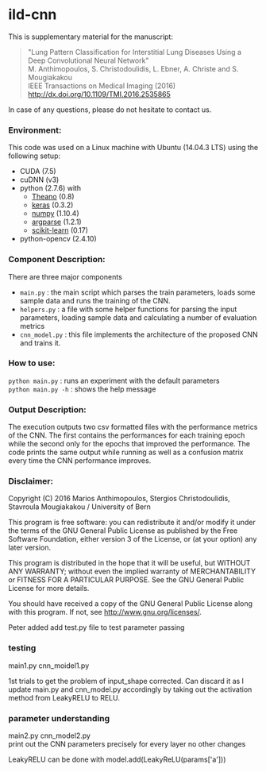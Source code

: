 # ild-cnn
This is supplementary material for the manuscript: 

>"Lung Pattern Classification for Interstitial Lung Diseases Using a Deep Convolutional Neural Network"  
M. Anthimopoulos, S. Christodoulidis, L. Ebner, A. Christe and S. Mougiakakou  
IEEE Transactions on Medical Imaging (2016)  
http://dx.doi.org/10.1109/TMI.2016.2535865

In case of any questions, please do not hesitate to contact us.

### Environment:
This code was used on a Linux machine with Ubuntu (14.04.3 LTS) using the following setup:  
- CUDA (7.5)
- cuDNN (v3)
- python (2.7.6) with  
  * [Theano](https://github.com/Theano/Theano) (0.8)
  * [keras](https://github.com/fchollet/keras) (0.3.2)
  * [numpy](https://github.com/numpy/numpy) (1.10.4)
  * [argparse](https://github.com/bewest/argparse) (1.2.1)
  * [scikit-learn](https://github.com/scikit-learn/scikit-learn) (0.17)
- python-opencv (2.4.10)

### Component Description:
There are three major components
- `main.py`      : the main script which parses the train parameters, loads some sample data and runs the training of the CNN.
- `helpers.py`    : a file with some helper functions for parsing the input parameters, loading sample data and calculating a number of evaluation metrics
- `cnn_model.py`  : this file implements the architecture of the proposed CNN and trains it.

### How to use:
`python main.py` : runs an experiment with the default parameters  
`python main.py -h` : shows the help message

### Output Description:
The execution outputs two csv formatted files with the performance metrics of the CNN. The first contains the performances for each training epoch while the second only for the epochs that improved the performance. The code prints the same output while running as well as a confusion matrix every time the CNN performance improves.

### Disclaimer:
Copyright (C) 2016  Marios Anthimopoulos, Stergios Christodoulidis, Stavroula Mougiakakou / University of Bern  


This program is free software: you can redistribute it and/or modify
it under the terms of the GNU General Public License as published by
the Free Software Foundation, either version 3 of the License, or
(at your option) any later version.

This program is distributed in the hope that it will be useful,
but WITHOUT ANY WARRANTY; without even the implied warranty of
MERCHANTABILITY or FITNESS FOR A PARTICULAR PURPOSE.  See the
GNU General Public License for more details.

You should have received a copy of the GNU General Public License
along with this program.  If not, see <http://www.gnu.org/licenses/>.

Peter added
add test.py file to test parameter passing

### testing
main1.py 
cnn_moidel1.py

1st trials to get the problem of input_shape corrected. Can discard it as I update main.py and cnn_model.py accordingly by taking out the activation method from LeakyRELU to RELU.

### parameter understanding

main2.py 
cnn_model2.py  
print out the CNN parameters precisely for every layer
no other changes

LeakyRELU can be done with 
model.add(LeakyReLU(params['a']))
